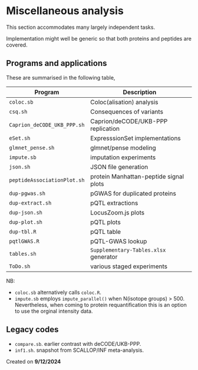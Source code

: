 # Miscellaneous analysis

This section accommodates many largely independent tasks.

Implementation might well be generic so that both proteins and peptides are covered.

## Programs and applications

These are summarised in the following table,

Program   | Description
----------|------------------------------------------------------------------------
`coloc.sb` | Coloc(alisation) analysis
`csq.sh` | Consequences of variants
`Caprion_deCODE_UKB_PPP.sh` | Caprion/deCODE/UKB-PPP replication
`eSet.sh` | ExpresssionSet implementations
`glmnet_pense.sh` | glmnet/pense modeling
`impute.sb` | imputation experiments
`json.sh` | JSON file generation
`peptideAssociationPlot.sh` | protein Manhattan-peptide signal plots
`dup-pgwas.sh` | pGWAS for duplicated proteins
`dup-extract.sh` | pQTL extractions
`dup-json.sh` | LocusZoom.js plots
`dup-plot.sh` | pQTL plots
`dup-tbl.R` | pQTL table
`pqtlGWAS.R` | pQTL-GWAS lookup
`tables.sh` | `Supplementary-Tables.xlsx` generator
`ToDo.sh` | various staged experiments

NB:

- `coloc.sb` alternatively calls `coloc.R`.
- `impute.sb` employs `impute_parallel()` when N(isotope groups) > 500. Nevertheless,
when coming to protein requantification this is an option to use the orginal intensity
data.

## Legacy codes

- `compare.sb`. earlier contrast with deCODE/UKB-PPP.
- `inf1.sh`. snapshot from SCALLOP/INF meta-analysis.

Created on **9/12/2024**
